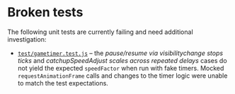 # Broken tests

The following unit tests are currently failing and need additional investigation:

- [`test/gametimer.test.js`](../test/gametimer.test.js) – the *pause/resume via visibilitychange stops ticks* and *catchupSpeedAdjust scales across repeated delays* cases do not yield the expected `speedFactor` when run with fake timers. Mocked `requestAnimationFrame` calls and changes to the timer logic were unable to match the test expectations.

